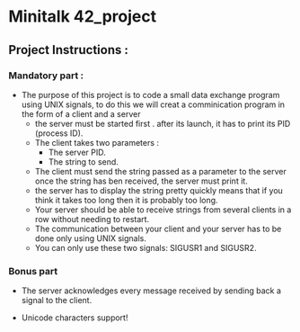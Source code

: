 # Minitalk 42_project

## Project Instructions :
### Mandatory part :

 * The purpose of this project is to code a small data exchange program using UNIX signals, to do this we will creat a comminication program in the form of a client and a server
    + the server must be started first . after its launch, it has to print its PID (process ID).
    + The client takes two parameters :
        + The server PID.
        + The string to send.
    + The client must send the string passed as a parameter to the server once the string has ben received, the server must print it. 
    + the server has to display the string pretty quickly means that if you think it takes too long then it is probably too long.
    + Your server should be able to receive strings from several clients in a row without needing to restart.
    + The communication between your client and your server has to be done only using UNIX signals.
    + You can only use these two signals: SIGUSR1 and SIGUSR2.

### Bonus part
    
+ The server acknowledges every message received by sending back a signal to the client.

+ Unicode characters support!



